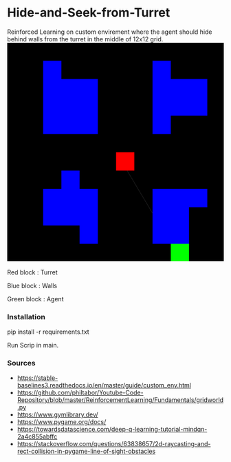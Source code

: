 # Hide-and-Seek-from-Turret
Reinforced Learning on custom envirement where the agent should hide behind walls from the turret in the middle of 12x12 grid.
![alt text](https://github.com/Murat-Simsek/Hide-and-Seek-from-Turret/blob/main/images/Turret_env.png)

Red block : Turret 

Blue block : Walls

Green block : Agent

### Installation

pip install -r requirements.txt

Run Scrip in main.

### Sources

- https://stable-baselines3.readthedocs.io/en/master/guide/custom_env.html
- https://github.com/philtabor/Youtube-Code-Repository/blob/master/ReinforcementLearning/Fundamentals/gridworld.py
- https://www.gymlibrary.dev/
- https://www.pygame.org/docs/
- https://towardsdatascience.com/deep-q-learning-tutorial-mindqn-2a4c855abffc
- https://stackoverflow.com/questions/63838657/2d-raycasting-and-rect-collision-in-pygame-line-of-sight-obstacles
